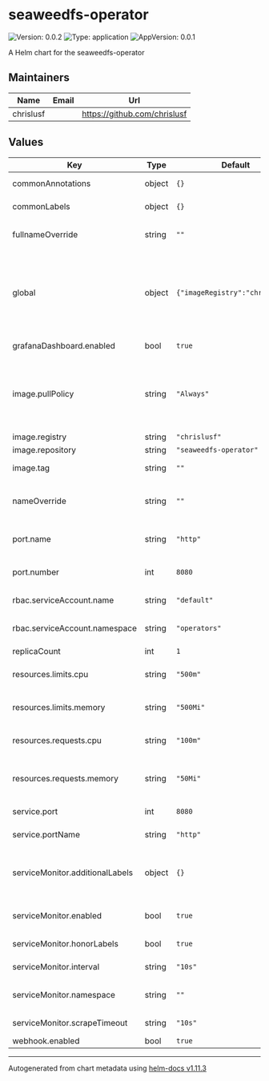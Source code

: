 # seaweedfs-operator

![Version: 0.0.2](https://img.shields.io/badge/Version-0.0.2-informational?style=flat-square) ![Type: application](https://img.shields.io/badge/Type-application-informational?style=flat-square) ![AppVersion: 0.0.1](https://img.shields.io/badge/AppVersion-0.0.1-informational?style=flat-square)

A Helm chart for the seaweedfs-operator

## Maintainers

| Name | Email | Url |
| ---- | ------ | --- |
| chrislusf |  | <https://github.com/chrislusf> |

## Values

| Key                             | Type   | Default                         | Description                                                                                                                                                                                                          |
|---------------------------------|--------|---------------------------------|----------------------------------------------------------------------------------------------------------------------------------------------------------------------------------------------------------------------|
| commonAnnotations               | object | `{}`                            | Annotations for all the deployed objects                                                                                                                                                                             |
| commonLabels                    | object | `{}`                            | Labels for all the deployed objects                                                                                                                                                                                  |
| fullnameOverride                | string | `""`                            | String to fully override common.names.fullname template                                                                                                                                                              |
| global                          | object | `{"imageRegistry":"chrislusf"}` | Global Docker image parameters Please, note that this will override the image parameters, including dependencies, configured to use the global value Current available global Docker image parameters: imageRegistry |
| grafanaDashboard.enabled        | bool   | `true`                          | Enable or disable Grafana Dashboard configmap                                                                                                                                                                        |
| image.pullPolicy                | string | `"Always"`                      | Specify a imagePullPolicy # Defaults to 'Always' if image tag is 'latest', else set to 'IfNotPresent' # ref: http://kubernetes.io/docs/user-guide/images/#pre-pulling-images                                         |
| image.registry                  | string | `"chrislusf"`                   |                                                                                                                                                                                                                      |
| image.repository                | string | `"seaweedfs-operator"`          |                                                                                                                                                                                                                      |
| image.tag                       | string | `""`                            | tag of image to use. Defaults to appVersion in Chart.yaml                                                                                                                                                            |
| nameOverride                    | string | `""`                            | String to partially override common.names.fullname template (will maintain the release name)                                                                                                                         |
| port.name                       | string | `"http"`                        | name of the container port to use for the Kubernete service and ingress                                                                                                                                              |
| port.number                     | int    | `8080`                          | container port number to use for the Kubernete service and ingress                                                                                                                                                   |
| rbac.serviceAccount.name        | string | `"default"`                     | name of the Kubernetes service account to create                                                                                                                                                                     |
| rbac.serviceAccount.namespace   | string | `"operators"`                   | Kubernetes namespace to create the Kubernetes service account in                                                                                                                                                     |
| replicaCount                    | int    | `1`                             | Set number of pod replicas                                                                                                                                                                                           |
| resources.limits.cpu            | string | `"500m"`                        | seaweedfs-operator containers' cpu limit (maximum allowes CPU)                                                                                                                                                       |
| resources.limits.memory         | string | `"500Mi"`                       | seaweedfs-operator containers' memory limit (maximum allowes memory)                                                                                                                                                 |
| resources.requests.cpu          | string | `"100m"`                        | seaweedfs-operator containers' cpu request (how much is requested by default)                                                                                                                                        |
| resources.requests.memory       | string | `"50Mi"`                        | seaweedfs-operator containers' memory request (how much is requested by default)                                                                                                                                     |
| service.port                    | int    | `8080`                          | port to use for Kubernetes service                                                                                                                                                                                   |
| service.portName                | string | `"http"`                        | name of the port to use for Kubernetes service                                                                                                                                                                       |
| serviceMonitor.additionalLabels | object | `{}`                            | Used to pass Labels that are used by the Prometheus installed in your cluster to select Service Monitors to work with                                                                                                |
| serviceMonitor.enabled          | bool   | `true`                          | Enable or disable ServiceMonitor for prometheus metrics                                                                                                                                                              |
| serviceMonitor.honorLabels      | bool   | `true`                          | Specify honorLabels parameter to add the scrape endpoint                                                                                                                                                             |
| serviceMonitor.interval         | string | `"10s"`                         | Specify the interval at which metrics should be scraped                                                                                                                                                              |
| serviceMonitor.namespace        | string | `""`                            | Specify the namespace in which the serviceMonitor resource will be created                                                                                                                                           |
| serviceMonitor.scrapeTimeout    | string | `"10s"`                         | Specify the timeout after which the scrape is ended                                                                                                                                                                  |
| webhook.enabled                 | bool   | `true`                          | Enable or disable webhooks                                                                                                                                                                                           |

----------------------------------------------
Autogenerated from chart metadata using [helm-docs v1.11.3](https://github.com/norwoodj/helm-docs/releases/v1.11.3)
